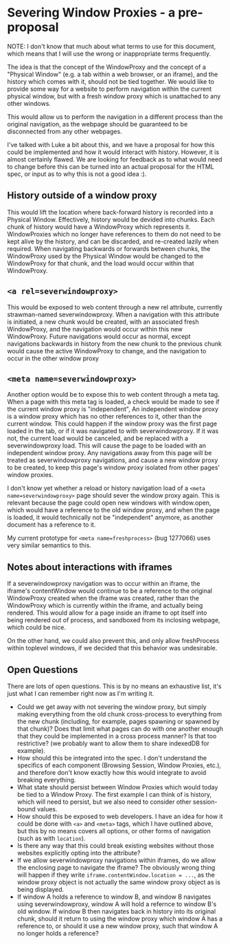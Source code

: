 # Severing Window Proxies - a pre-proposal

NOTE: I don't know that much about what terms to use for this document, which means that I will use the wrong or inappropriate terms frequently. 

The idea is that the concept of the WindowProxy and the concept of a "Physical Window" (e.g. a tab within a web browser, or an iframe), and the history which comes with it, should not be tied together. We would like to provide some way for a website to perform navigation within the current physical window, but with a fresh window proxy which is unattached to any other windows. 

This would allow us to perform the navigation in a different process than the original navigation, as the webpage should be guaranteed to be disconnected from any other webpages. 

I've talked with Luke a bit about this, and we have a proposal for how this could be implemented and how it would interact with history. However, it is almost certainly flawed. We are looking for feedback as to what would need to change before this can be turned into an actual proposal for the HTML spec, or input as to why this is not a good idea :).

## History outside of a window proxy

This would lift the location where back-forward history is recorded into a Physical Window. Effectively, history would be devided into chunks. Each chunk of history would have a WindowProxy which represents it. WindowProxies which no longer have references to them do not need to be kept alive by the history, and can be discarded, and re-created lazily when required. When navigating backwards or forwards between chunks, the WindowProxy used by the Physical Window would be changed to the WindowProxy for that chunk, and the load would occur within that WindowProxy.

## `<a rel=severwindowproxy>`

This would be exposed to web content through a new rel attribute, currently strawman-named severwindowproxy. When a navigation with this attribute is initiated, a new chunk would be created, with an associated fresh WindowProxy, and the navigation would occur within this new WindowProxy. Future navigations would occur as normal, except navigations backwards in history from the new chunk to the previous chunk would cause the active WindowProxy to change, and the navigation to occur in the other window proxy

## `<meta name=severwindowproxy>`

Another option would be to expose this to web content through a meta tag. When a page with this meta tag is loaded, a check would be made to see if the current window proxy is "independent", An independent window proxy is a window proxy which has no other references to it, other than the current window. This could happen if the window proxy was the first page loaded in the tab, or if it was navigated to with severwindowproxy. If it was not, the current load would be canceled, and be replaced with a severwindowproxy load. This will cause the page to be loaded with an independent window proxy. Any navigations away from this page will be treated as severwindowproxy navigations, and cause a new window proxy to be created, to keep this page's window proxy isolated from other pages' window proxies.

I don't know yet whether a reload or history navigation load of a `<meta name=severwindowproxy>` page should sever the window proxy again. This is relevant because the page could open new windows with window.open, which would have a reference to the old window proxy, and when the page is loaded, it would technically not be "independent" anymore, as another document has a reference to it.

My current prototype for `<meta name=freshprocess>` (bug 1277066) uses very similar semantics to this.

## Notes about interactions with iframes

If a severwindowproxy navigation was to occur within an iframe, the iframe's contentWindow would continue to be a reference to the original WindowProxy created when the iframe was created, rather than the WindowProxy which is currently within the iframe, and actually being rendered. This would allow for a page inside an iframe to opt itself into being rendered out of process, and sandboxed from its inclosing webpage, which could be nice.

On the other hand, we could also prevent this, and only allow freshProcess within toplevel windows, if we decided that this behavior was undesirable.

## Open Questions

There are lots of open questions. This is by no means an exhaustive list, it's just what I can remember right now as I'm writing it.

* Could we get away with not severing the window proxy, but simply making everything from the old chunk cross-process to everything from the new chunk (including, for example, pages spawning or spawned by that chunk)? Does that limit what pages can do with one another enough that they could be implemented in a cross process manner? Is that too restrictive? (we probably want to allow them to share indexedDB for example).
* How should this be integrated into the spec. I don't understand the specifics of each component (Browsing Session, Window Proxies, etc.), and therefore don't know exactly how this would integrate to avoid breaking everything.
* What state should persist between Window Proxies which would today be tied to a Window Proxy. The first example I can think of is history, which will need to persist, but we also need to consider other session-bound values.
* How should this be exposed to web developers. I have an idea for how it could be done with `<a>` and `<meta>` tags, which I have outlined above, but this by no means covers all options, or other forms of navigation (such as with `location`).
* Is there any way that this could break existing websites without those websites explicitly opting into the attribute?
* If we allow severwindowproxy navigations within iframes, do we allow the enclosing page to navigate the iframe? The obviously wrong thing will happen if they write `iframe.contentWindow.location = ...`, as the window proxy object is not actually the same window proxy object as is being displayed.
* If window A holds a reference to window B, and window B navigates using severwindowproxy, window A will hold a refernce to window B's old window. If window B then navigates back in history into its original chunk, should it return to using the window proxy which window A has a reference to, or should it use a new window proxy, such that window A no longer holds a reference?
